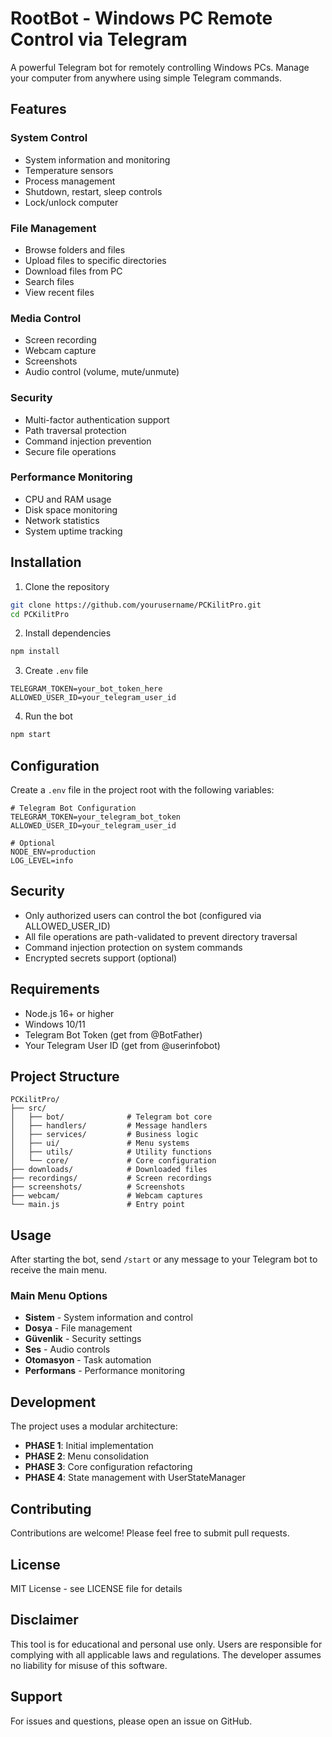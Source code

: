 # RootBot - Windows PC Remote Control via Telegram

A powerful Telegram bot for remotely controlling Windows PCs. Manage your computer from anywhere using simple Telegram commands.

## Features

### System Control
- System information and monitoring
- Temperature sensors
- Process management
- Shutdown, restart, sleep controls
- Lock/unlock computer

### File Management
- Browse folders and files
- Upload files to specific directories
- Download files from PC
- Search files
- View recent files

### Media Control
- Screen recording
- Webcam capture
- Screenshots
- Audio control (volume, mute/unmute)

### Security
- Multi-factor authentication support
- Path traversal protection
- Command injection prevention
- Secure file operations

### Performance Monitoring
- CPU and RAM usage
- Disk space monitoring
- Network statistics
- System uptime tracking

## Installation

1. Clone the repository
```bash
git clone https://github.com/yourusername/PCKilitPro.git
cd PCKilitPro
```

2. Install dependencies
```bash
npm install
```

3. Create `.env` file
```env
TELEGRAM_TOKEN=your_bot_token_here
ALLOWED_USER_ID=your_telegram_user_id
```

4. Run the bot
```bash
npm start
```

## Configuration

Create a `.env` file in the project root with the following variables:

```env
# Telegram Bot Configuration
TELEGRAM_TOKEN=your_telegram_bot_token
ALLOWED_USER_ID=your_telegram_user_id

# Optional
NODE_ENV=production
LOG_LEVEL=info
```

## Security

- Only authorized users can control the bot (configured via ALLOWED_USER_ID)
- All file operations are path-validated to prevent directory traversal
- Command injection protection on system commands
- Encrypted secrets support (optional)

## Requirements

- Node.js 16+ or higher
- Windows 10/11
- Telegram Bot Token (get from @BotFather)
- Your Telegram User ID (get from @userinfobot)

## Project Structure

```
PCKilitPro/
├── src/
│   ├── bot/              # Telegram bot core
│   ├── handlers/         # Message handlers
│   ├── services/         # Business logic
│   ├── ui/               # Menu systems
│   ├── utils/            # Utility functions
│   └── core/             # Core configuration
├── downloads/            # Downloaded files
├── recordings/           # Screen recordings
├── screenshots/          # Screenshots
├── webcam/               # Webcam captures
└── main.js               # Entry point
```

## Usage

After starting the bot, send `/start` or any message to your Telegram bot to receive the main menu.

### Main Menu Options
- **Sistem** - System information and control
- **Dosya** - File management
- **Güvenlik** - Security settings
- **Ses** - Audio controls
- **Otomasyon** - Task automation
- **Performans** - Performance monitoring

## Development

The project uses a modular architecture:
- **PHASE 1**: Initial implementation
- **PHASE 2**: Menu consolidation
- **PHASE 3**: Core configuration refactoring
- **PHASE 4**: State management with UserStateManager

## Contributing

Contributions are welcome! Please feel free to submit pull requests.

## License

MIT License - see LICENSE file for details

## Disclaimer

This tool is for educational and personal use only. Users are responsible for complying with all applicable laws and regulations. The developer assumes no liability for misuse of this software.

## Support

For issues and questions, please open an issue on GitHub.
